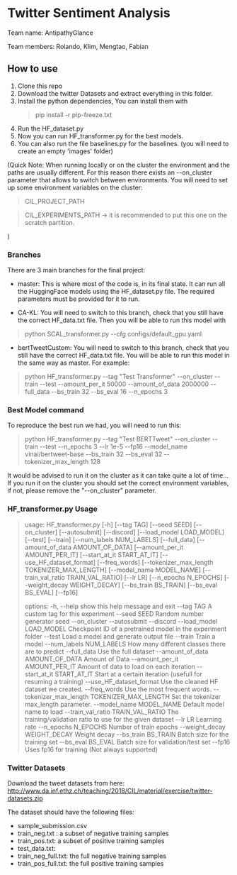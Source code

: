 # Twitter Sentiment Analysis
Team name: AntipathyGlance

Team members: Rolando, Klim, Mengtao, Fabian

## How to use

1) Clone this repo
2) Download the twitter Datasets and extract everything in this folder.
3) Install the python dependencies, You can install them with 
    > pip install -r pip-freeze.txt
>
4) Run the HF_dataset.py
5) Now you can run HF_transformer.py for the best models.
6) You can also run the file baselines.py for the baselines. (you will need to create an empty 'images' folder)

(Quick Note: When running locally or on the cluster the environment and the paths are usually different. For this reason there exists an --on_cluster parameter that allows to switch between environments. You will need to set up some environment variables on the cluster:
> CIL_PROJECT_PATH

> CIL_EXPERIMENTS_PATH → it is recommended to put this one on the scratch partition.

)
### Branches
There are 3 main branches for the final project:
- master: This is where most of the code is, in its final state. It can run all the HuggingFace models using the HF_dataset.py file. The required parameters must be provided for it to run.

- CA-KL: You will need to switch to this branch, check that you still have the correct HF_data.txt file. Then you will be able to run this model with
> python SCAL_transformer.py --cfg configs/default_gpu.yaml 

- bertTweetCustom: You will need to switch to this branch, check that you still have the correct HF_data.txt file. You will be able to run this model in the same way as master. For example:
>  python HF_transformer.py --tag "Test Transformer" --on_cluster --train --test --amount_per_it 50000 --amount_of_data 2000000 --full_data --bs_train 32 --bs_eval 16 --n_epochs 3

### Best Model command
To reproduce the best run we had, you will need to run this:
> python HF_transformer.py --tag "Test BERTTweet" --on_cluster --train --test --n_epochs 3 --lr 1e-5 --fp16 --model_name vinai/bertweet-base --bs_train 32 --bs_eval 32 --tokenizer_max_length 128

It would be advised to run it on the cluster as it can take quite a lot of time... If you run it on the cluster you should set the correct environment variables, if not, please remove the "--on_cluster" parameter.

### HF_transformer.py Usage
>>
>usage: HF_transformer.py [-h] [--tag TAG] [--seed SEED] [--on_cluster] [--autosubmit] [--discord] [--load_model LOAD_MODEL] [--test] [--train]
>                         [--num_labels NUM_LABELS] [--full_data] [--amount_of_data AMOUNT_OF_DATA] [--amount_per_it AMOUNT_PER_IT] [--start_at_it START_AT_IT]
>                         [--use_HF_dataset_format] [--freq_words] [--tokenizer_max_length TOKENIZER_MAX_LENGTH] [--model_name MODEL_NAME]
>                         [--train_val_ratio TRAIN_VAL_RATIO] [--lr LR] [--n_epochs N_EPOCHS] [--weight_decay WEIGHT_DECAY] [--bs_train BS_TRAIN]
>                         [--bs_eval BS_EVAL] [--fp16]
>
>options:
>  -h, --help            show this help message and exit
>  --tag TAG             A custom tag for this experiment
>  --seed SEED           Random number generator seed
>  --on_cluster
>  --autosubmit
>  --discord
>  --load_model LOAD_MODEL
>                        Checkpoint ID of a pretrained model in the experiment folder
>  --test                Load a model and generate output file
>  --train               Train a model
>  --num_labels NUM_LABELS
>                        How many different classes there are to predict
>  --full_data           Use the full dataset
>  --amount_of_data AMOUNT_OF_DATA
>                        Amount of Data
>  --amount_per_it AMOUNT_PER_IT
>                        Amount of data to load on each iteration
>  --start_at_it START_AT_IT
>                        Start at a certain iteration (usefull for resuming a training)
>  --use_HF_dataset_format
>                        Use the cleaned HF dataset we created.
>  --freq_words          Use the most frequent words.
>  --tokenizer_max_length TOKENIZER_MAX_LENGTH
>                        Set the tokenizer max_length parameter.
>  --model_name MODEL_NAME
>                        Default model name to load
>  --train_val_ratio TRAIN_VAL_RATIO
>                        The training/validation ratio to use for the given dataset
>  --lr LR               Learning rate
>  --n_epochs N_EPOCHS   Number of train epochs
>  --weight_decay WEIGHT_DECAY
>                        Weight decay
>  --bs_train BS_TRAIN   Batch size for the training set
>  --bs_eval BS_EVAL     Batch size for validation/test set
>  --fp16                Uses fp16 for training (Not always supported)
>


### Twitter Datasets

Download the tweet datasets from here:
http://www.da.inf.ethz.ch/teaching/2018/CIL/material/exercise/twitter-datasets.zip


The dataset should have the following files:
- sample_submission.csv
- train_neg.txt : a subset of negative training samples
- train_pos.txt: a subset of positive training samples
- test_data.txt:
- train_neg_full.txt: the full negative training samples
- train_pos_full.txt: the full positive training samples



